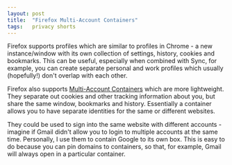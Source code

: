 ```yaml
---
layout: post
title:  "Firefox Multi-Account Containers"
tags:   privacy shorts
---
```


Firefox supports profiles which are similar to profiles in Chrome - a new instance/window with its own collection of settings, history, cookies and bookmarks. This can be useful, especially when combined with Sync, for example, you can create separate personal and work profiles which usually (hopefully!) don't overlap with each other.

Firefox also supports [Multi-Account Containers][containers] which are more lightweight. They separate out cookies and other tracking information about you, but share the same window, bookmarks and history. Essentially a container allows you to have separate identities for the same or different websites.

They could be used to sign into the same website with different accounts - imagine if Gmail didn't allow you to login to multiple accounts at the same time. Personally, I use them to contain Google to its own box. This is easy to do because you can pin domains to containers, so that, for example, Gmail will always open in a particular container.

[containers]: https://addons.mozilla.org/en-GB/firefox/addon/multi-account-containers/
